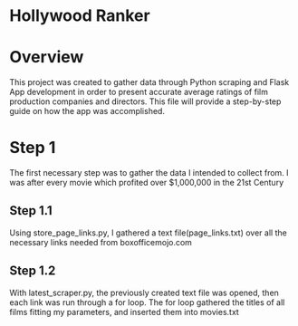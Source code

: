 # Hollywood Ranker

# Overview
 This project was created to gather data through Python scraping and Flask App development in order to present accurate average ratings of film production companies and directors. This file will provide a step-by-step guide on how the app was accomplished.
 
 # Step 1
 The first necessary step was to gather the data I intended to collect from. I was after every movie which profited over $1,000,000 in the 21st Century
 
 ## Step 1.1
 Using store_page_links.py, I gathered a text file(page_links.txt) over all the necessary links needed from boxofficemojo.com
 ## Step 1.2
  With latest_scraper.py, the previously created text file was opened, then each link was run through a for loop. The for loop gathered the titles of all films fitting my parameters, and inserted them into movies.txt
